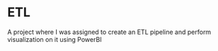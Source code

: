 # ETL
A project where I was assigned to create an ETL pipeline and perform visualization on it using PowerBI
